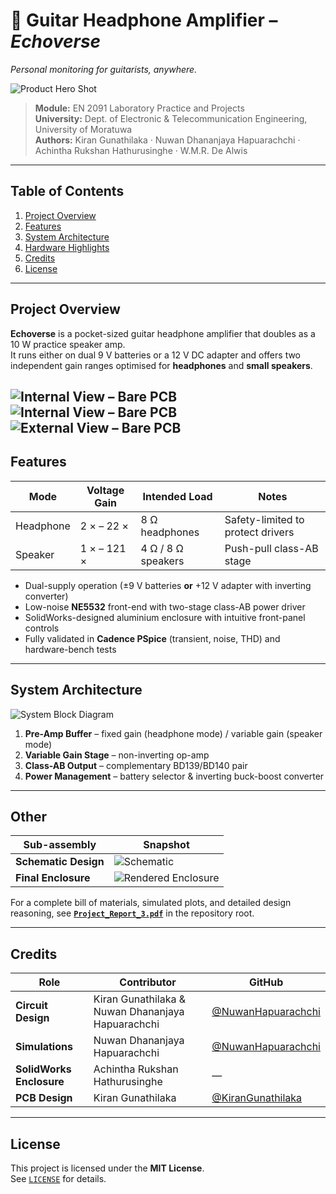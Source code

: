 # 🎸 Guitar Headphone Amplifier – *Echoverse*  
*Personal monitoring for guitarists, anywhere.*

![Product Hero Shot](Images/view3.jpg)

> **Module:** EN 2091 Laboratory Practice and Projects  
> **University:** Dept. of Electronic & Telecommunication Engineering, University of Moratuwa  
> **Authors:** Kiran Gunathilaka · Nuwan Dhananjaya Hapuarachchi · Achintha Rukshan Hathurusinghe · W.M.R. De Alwis  

---

## Table of Contents
1. [Project Overview](#project-overview)  
2. [Features](#features)  
3. [System Architecture](#system-architecture)  
4. [Hardware Highlights](#hardware-highlights)  
5. [Credits](#credits)  
6. [License](#license)  

---

## Project Overview
**Echoverse** is a pocket-sized guitar headphone amplifier that doubles as a 10 W practice speaker amp.  
It runs either on dual 9 V batteries or a 12 V DC adapter and offers two independent gain ranges optimised for **headphones** and **small speakers**.

![Internal View – Bare PCB](Images/pcbreadme.png)
![Internal View – Bare PCB](Images/internal.jpg)
![External View – Bare PCB](Images/external.jpg)
---

## Features
| Mode | Voltage Gain | Intended Load | Notes |
|------|--------------|---------------|-------|
| Headphone | 2 × – 22 × | 8 Ω headphones | Safety-limited to protect drivers |
| Speaker   | 1 × – 121 × | 4 Ω / 8 Ω speakers | Push-pull class-AB stage |

* Dual-supply operation (±9 V batteries **or** +12 V adapter with inverting converter)  
* Low-noise **NE5532** front-end with two-stage class-AB power driver  
* SolidWorks-designed aluminium enclosure with intuitive front-panel controls  
* Fully validated in **Cadence PSpice** (transient, noise, THD) and hardware-bench tests  

---

## System Architecture
![System Block Diagram](Images/block.jpg)

1. **Pre-Amp Buffer** – fixed gain (headphone mode) / variable gain (speaker mode)  
2. **Variable Gain Stage** – non-inverting op-amp  
3. **Class-AB Output** – complementary BD139/BD140 pair  
4. **Power Management** – battery selector & inverting buck-boost converter  

---

## Other
| Sub-assembly       | Snapshot           |                                       
|-------------|--------------------------------------------|
| **Schematic Design** | ![Schematic](Images/SchematicAltium.png)                    |
| **Final Enclosure** | ![Rendered Enclosure](Images/enclosure.png) | 

For a complete bill of materials, simulated plots, and detailed design reasoning, see **[`Project_Report_3.pdf`](./Project_Report_3.pdf)** in the repository root.

---

## Credits
| Role | Contributor | GitHub |
|------|-------------|--------|
| **Circuit Design** | Kiran Gunathilaka & Nuwan Dhananjaya Hapuarachchi | [@NuwanHapuarachchi](https://github.com/NuwanHapuarachchi) |
| **Simulations** | Nuwan Dhananjaya Hapuarachchi | [@NuwanHapuarachchi](https://github.com/NuwanHapuarachchi) |
| **SolidWorks Enclosure** | Achintha Rukshan Hathurusinghe | — |
| **PCB Design** | Kiran Gunathilaka | [@KiranGunathilaka](https://github.com/KiranGunathilaka)


---

## License
This project is licensed under the **MIT License**.  
See [`LICENSE`](LICENSE) for details.
